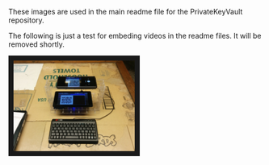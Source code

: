 These images are used in the main readme file for the PrivateKeyVault repository.


The following is just a test for embeding videos in the readme files. It will be removed shortly.  

<a href="https://youtu.be/JsmamD40nSQ" target="_blank"><img src="Vault2Phone.jpg" 
alt="IMAGE ALT TEXT HERE" width="240" height="180" border="10" /></a>
